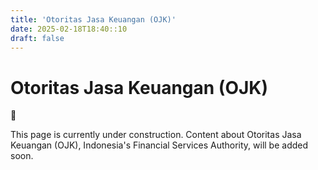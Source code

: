 ```yaml
---
title: 'Otoritas Jasa Keuangan (OJK)'
date: 2025-02-18T18:40::10
draft: false
---
```


# Otoritas Jasa Keuangan (OJK)

<aside>
🚧

This page is currently under construction. Content about Otoritas Jasa Keuangan (OJK), Indonesia's Financial Services Authority, will be added soon.

</aside>
